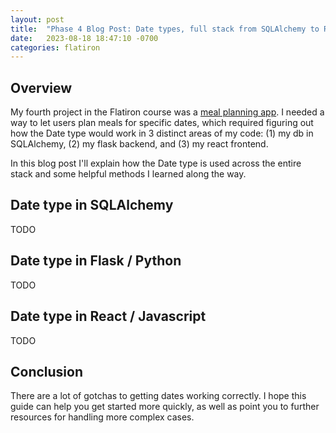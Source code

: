 ```yaml
---
layout: post
title:  "Phase 4 Blog Post: Date types, full stack from SQLAlchemy to React"
date:   2023-08-18 18:47:10 -0700
categories: flatiron
---
```


## Overview

My fourth project in the Flatiron course was a [meal planning app](https://github.com/rendely/phase-4-project-meal-planner). I needed a way to let users plan meals for specific dates, which required figuring out how the Date type would work in 3 distinct areas of my code: (1) my db in SQLAlchemy, (2) my flask backend, and (3) my react frontend.

In this blog post I'll explain how the Date type is used across the entire stack and some helpful methods I learned along the way.

## Date type in SQLAlchemy

TODO

## Date type in Flask / Python

TODO

## Date type in React / Javascript

TODO

## Conclusion

There are a lot of gotchas to getting dates working correctly. I hope this guide can help you get started more quickly, as well as point you to further resources for handling more complex cases.
